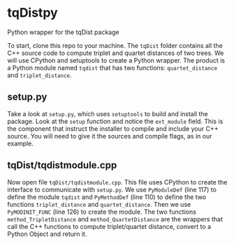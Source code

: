 # tqDistpy
Python wrapper for the tqDist package

To start, clone this repo to your machine. The `tqDist` folder contains all the C++ source code to compute triplet and quartet distances of two trees. 
We will use CPython and setuptools to create a Python wrapper. The product is a Python module named `tqdist` that has two functions: `quartet_distance` and `triplet_distance`. 

## setup.py
Take a look at `setup.py`, which uses `setuptools` to build and install the package. Look at the `setup` function and notice the `ext_module` field. This is the component that instruct the installer to compile and include your C++ source. You will need to give it the sources and compile flags, as in our example.

## tqDist/tqdistmodule.cpp
Now open file `tqDist/tqdistmodule.cpp`. This file uses CPython to create the interface to communicate with `setup.py`. We use `PyModuleDef` (line 117) to define the module `tqdist` and `PyMethodDef` (line 110) to define the two functions `triplet_distance` and `quartet_distance`. Then we use `PyMODINIT_FUNC` (line 126) to create the module. The two functions `method_TripletDistance` and `method_QuartetDistance` are the wrappers that call the C++ functions to compute triplet/quartet distance, convert to a Python Object and return it. 
